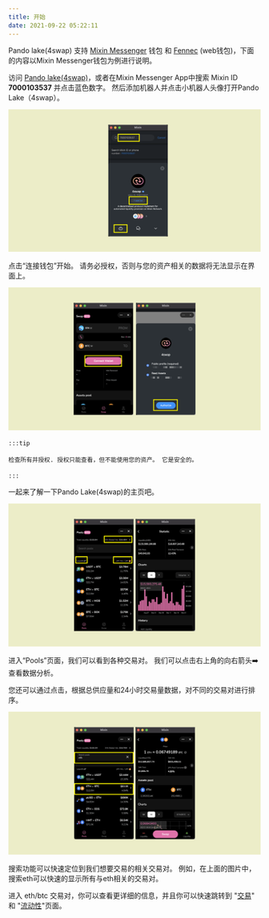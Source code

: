 ```yaml
---
title: 开始
date: 2021-09-22 05:22:11
---
```


Pando lake(4swap) 支持 [Mixin Messenger](https://docs.pando.im/docs/wallets/mixin-messenger) 钱包 和 [Fennec](https://docs.pando.im/docs/apps/wallets) (web钱包)，下面的内容以Mixin Messenger钱包为例进行说明。

访问 [Pando lake(4swap)](https://lake.pando.im)，或者在Mixin Messenger App中搜索 Mixin ID **7000103537** 并点击蓝色数字。 然后添加机器人并点击小机器人头像打开Pando Lake（4swap）。

![](../assets/lake-get-started-p1.png)

点击“连接钱包”开始。 请务必授权，否则与您的资产相关的数据将无法显示在界面上。

![](../assets/lake-get-started-p2.png)

````mdx-code-block
:::tip

检查所有并授权. 授权只能查看，但不能使用您的资产。 它是安全的。

:::
````

一起来了解一下Pando Lake(4swap)的主页吧。

![](../assets/lake-get-started-p3.png)

进入“Pools”页面，我们可以看到各种交易对。 我们可以点击右上角的向右箭头➡️ 查看数据分析。

您还可以通过点击，根据总供应量和24小时交易量数据，对不同的交易对进行排序。

![](../assets/lake-get-started-p4.png)

搜索功能可以快速定位到我们想要交易的相关交易对。 例如，在上面的图片中，搜索eth可以快速的显示所有与eth相关的交易对。

进入 eth/btc 交易对，你可以查看更详细的信息，并且你可以快速跳转到 "[交易](https://docs.pando.im/docs/lake/tutorials/swapping)" 和 "[流动性](https://docs.pando.im/docs/lake/tutorials/providing-liquidity)"页面。





